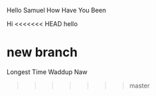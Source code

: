 Hello Samuel How Have You Been


Hi
<<<<<<< HEAD
hello

new branch
=======
Longest Time
Waddup Naw
>>>>>>> master
